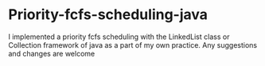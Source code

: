 # Priority-fcfs-scheduling-java
I implemented a priority fcfs scheduling with the LinkedList class or Collection framework of java as a part of my own practice. Any suggestions and changes are welcome
